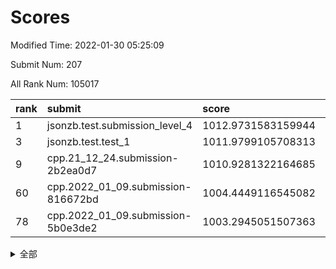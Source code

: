 # Scores

Modified Time: 2022-01-30 05:25:09

Submit Num: 207

All Rank Num: 105017

| rank |               submit               |       score        |       sigma        | pk_num |
| :--- | :--------------------------------- | :----------------- | :----------------- | :----- |
| 1    | jsonzb.test.submission_level_4     | 1012.9731583159944 | 0.7834688986742384 | 2035   |
| 3    | jsonzb.test.test_1                 | 1011.9799105708313 | 0.7912248452401696 | 2029   |
| 9    | cpp.21_12_24.submission-2b2ea0d7   | 1010.9281322164685 | 0.7717249440911256 | 2031   |
| 60   | cpp.2022_01_09.submission-816672bd | 1004.4449116545082 | 0.7052767096217967 | 2029   |
| 78   | cpp.2022_01_09.submission-5b0e3de2 | 1003.2945051507363 | 0.6995103926713006 | 2036   |


<details>
<summary>全部</summary>

| rank |                 submit                 |       score        |       sigma        | pk_num |
| :--- | :------------------------------------- | :----------------- | :----------------- | :----- |
| 1    | jsonzb.test.submission_level_4         | 1012.9731583159944 | 0.7834688986742384 | 2035   |
| 2    | gobigger.level_3.submission_level_3_22 | 1012.0524281128004 | 0.7679175193010547 | 2034   |
| 3    | jsonzb.test.test_1                     | 1011.9799105708313 | 0.7912248452401696 | 2029   |
| 4    | gobigger.level_3.submission_level_3_26 | 1011.4921905705337 | 0.7753775825275441 | 2034   |
| 5    | gobigger.level_3.submission_level_3_1  | 1011.4027653497373 | 0.7941540787702612 | 2028   |
| 6    | gobigger.level_3.submission_level_3_49 | 1011.3888105759016 | 0.8080036391366983 | 2027   |
| 7    | gobigger.level_3.submission_level_3_35 | 1011.2578468991559 | 0.7843061037695285 | 2031   |
| 8    | gobigger.level_3.submission_level_3_33 | 1010.9531024378718 | 0.7684732039177081 | 2028   |
| 9    | cpp.21_12_24.submission-2b2ea0d7       | 1010.9281322164685 | 0.7717249440911256 | 2031   |
| 10   | gobigger.level_3.submission_level_3_6  | 1010.8213949209485 | 0.7556844573503131 | 2029   |
| 11   | gobigger.level_3.submission_level_3_31 | 1010.816122139795  | 0.78302237771526   | 2028   |
| 12   | gobigger.level_3.submission_level_3_24 | 1010.6506095584427 | 0.7519870787848388 | 2030   |
| 13   | gobigger.level_3.submission_level_3_42 | 1010.5858290401818 | 0.776152592864347  | 2032   |
| 14   | gobigger.level_3.submission_level_3_34 | 1010.5643604910191 | 0.7544973347584129 | 2031   |
| 15   | gobigger.level_3.submission_level_3_0  | 1010.5506183346404 | 0.7819744540084645 | 2029   |
| 16   | gobigger.level_3.submission_level_3_45 | 1010.476343899676  | 0.7487229862060458 | 2033   |
| 17   | gobigger.level_3.submission_level_3_46 | 1010.4294781289301 | 0.7849228102043783 | 2025   |
| 18   | gobigger.level_3.submission_level_3_48 | 1010.4010936789233 | 0.7731707560229675 | 2032   |
| 19   | gobigger.level_3.submission_level_3_3  | 1010.3485700245297 | 0.7475170103086629 | 2029   |
| 20   | gobigger.level_3.submission_level_3_28 | 1010.3182145818346 | 0.7477660592323238 | 2034   |
| 21   | gobigger.level_3.submission_level_3_41 | 1010.3125469191997 | 0.7562929470268781 | 2030   |
| 22   | gobigger.level_3.submission_level_3_47 | 1010.3076085623928 | 0.7512391807189653 | 2025   |
| 23   | gobigger.level_3.submission_level_3_12 | 1010.2319091250904 | 0.7602534419746019 | 2029   |
| 24   | gobigger.level_3.submission_level_3_5  | 1010.1492091427498 | 0.7408632387939049 | 2033   |
| 25   | gobigger.level_3.submission_level_3_27 | 1010.0843608913573 | 0.7553874904237678 | 2027   |
| 26   | gobigger.level_3.submission_level_3_43 | 1010.0039045489884 | 0.747365149989236  | 2025   |
| 27   | gobigger.level_3.submission_level_3_21 | 1010.0030987327189 | 0.7543883270319955 | 2029   |
| 28   | gobigger.level_3.submission_level_3_18 | 1009.9829137729552 | 0.7515320905761614 | 2033   |
| 29   | gobigger.level_3.submission_level_3_39 | 1009.9610342011554 | 0.774284579998454  | 2030   |
| 30   | gobigger.level_3.submission_level_3_37 | 1009.9497948757912 | 0.7603356188706083 | 2028   |
| 31   | gobigger.level_3.submission_level_3_9  | 1009.9286196974647 | 0.7517553855920222 | 2028   |
| 32   | gobigger.level_3.submission_level_3_30 | 1009.894778000325  | 0.7634402845791601 | 2028   |
| 33   | gobigger.level_3.submission_level_3_7  | 1009.8762522923139 | 0.7470673882281217 | 2023   |
| 34   | gobigger.level_3.submission_level_3_11 | 1009.8212444415207 | 0.7735648218680377 | 2030   |
| 35   | gobigger.level_3.submission_level_3_20 | 1009.7783185063611 | 0.7530097164481536 | 2033   |
| 36   | gobigger.level_3.submission_level_3_17 | 1009.7759159735065 | 0.7605331327272191 | 2032   |
| 37   | gobigger.level_3.submission_level_3_38 | 1009.7016606310277 | 0.7540338103510524 | 2032   |
| 38   | gobigger.level_3.submission_level_3_16 | 1009.6027994226864 | 0.7455198345362531 | 2033   |
| 39   | gobigger.level_3.submission_level_3_10 | 1009.5212804649391 | 0.7835157733126503 | 2026   |
| 40   | gobigger.level_3.submission_level_3_15 | 1009.5074167432166 | 0.7232401273531165 | 2032   |
| 41   | gobigger.level_3.submission_level_3_32 | 1009.5029262519239 | 0.7525869833964066 | 2027   |
| 42   | gobigger.level_3.submission_level_3_29 | 1009.4226023509497 | 0.7583381432583285 | 2035   |
| 43   | gobigger.level_3.submission_level_3_8  | 1009.3926379612834 | 0.7542599558372535 | 2028   |
| 44   | gobigger.level_3.submission_level_3_2  | 1009.2438360001456 | 0.7544765859890734 | 2030   |
| 45   | gobigger.level_3.submission_level_3_4  | 1009.2298024361171 | 0.756864055610412  | 2027   |
| 46   | gobigger.level_3.submission_level_3_23 | 1009.1996439980203 | 0.7312454288533135 | 2035   |
| 47   | gobigger.level_3.submission_level_3_13 | 1009.1438956245476 | 0.738796911389284  | 2031   |
| 48   | gobigger.level_3.submission_level_3_36 | 1009.1162268848934 | 0.7423882230639831 | 2028   |
| 49   | gobigger.level_3.submission_level_3_25 | 1009.1071640320422 | 0.7707013428442385 | 2026   |
| 50   | gobigger.level_3.submission_level_3_19 | 1008.9839727639159 | 0.7530083346973421 | 2030   |
| 51   | gobigger.level_3.submission_level_3_44 | 1008.9818056514154 | 0.7470864367306163 | 2028   |
| 52   | gobigger.level_3.submission_level_3_14 | 1008.2875588165739 | 0.7683974397274687 | 2030   |
| 53   | gobigger.level_3.submission_level_3_40 | 1008.2409811913326 | 0.7288943048968273 | 2029   |
| 54   | gobigger.level_1.submission_level_1_21 | 1005.1255767829273 | 0.7344960104630875 | 2032   |
| 55   | gobigger.level_1.submission_level_1_49 | 1004.7531545171163 | 0.733389191500562  | 2028   |
| 56   | gobigger.level_1.submission_level_1_44 | 1004.7471546376164 | 0.718804973186798  | 2031   |
| 57   | gobigger.level_1.submission_level_1_29 | 1004.6016100156768 | 0.7188367757074927 | 2028   |
| 58   | gobigger.level_1.submission_level_1_40 | 1004.5457360709594 | 0.7242607690673627 | 2026   |
| 59   | gobigger.level_1.submission_level_1_23 | 1004.4488111145397 | 0.7192452294106059 | 2033   |
| 60   | cpp.2022_01_09.submission-816672bd     | 1004.4449116545082 | 0.7052767096217967 | 2029   |
| 61   | gobigger.level_1.submission_level_1_9  | 1004.2668935910294 | 0.7260447328727652 | 2030   |
| 62   | gobigger.level_1.submission_level_1_20 | 1004.1281848464951 | 0.7179890036690921 | 2030   |
| 63   | gobigger.level_1.submission_level_1_19 | 1004.02854693431   | 0.7118979582485113 | 2032   |
| 64   | gobigger.level_1.submission_level_1_22 | 1003.9750700700002 | 0.7295963729754711 | 2032   |
| 65   | gobigger.level_1.submission_level_1_34 | 1003.8542402653468 | 0.7112725894112624 | 2026   |
| 66   | gobigger.level_1.submission_level_1_15 | 1003.8313019801416 | 0.7167075657939694 | 2032   |
| 67   | gobigger.level_1.submission_level_1_33 | 1003.8021043732097 | 0.7202432792026052 | 2031   |
| 68   | gobigger.level_1.submission_level_1_18 | 1003.7290081492882 | 0.7102728394564456 | 2026   |
| 69   | gobigger.level_1.submission_level_1_13 | 1003.6491628625591 | 0.7112781531243478 | 2024   |
| 70   | gobigger.level_1.submission_level_1_42 | 1003.6485712664979 | 0.7227024107188241 | 2028   |
| 71   | gobigger.level_1.submission_level_1_14 | 1003.6273528841682 | 0.7140895797582955 | 2032   |
| 72   | gobigger.level_1.submission_level_1_27 | 1003.5778976936806 | 0.7199921459624974 | 2024   |
| 73   | gobigger.level_1.submission_level_1_11 | 1003.4536052086734 | 0.7047716343648455 | 2031   |
| 74   | gobigger.level_1.submission_level_1_16 | 1003.4137467260674 | 0.7217839088694481 | 2027   |
| 75   | gobigger.level_1.submission_level_1_38 | 1003.3644894588732 | 0.7101902716954409 | 2028   |
| 76   | gobigger.level_1.submission_level_1_12 | 1003.348372678016  | 0.721109188667528  | 2028   |
| 77   | gobigger.level_1.submission_level_1_26 | 1003.3334076801945 | 0.7302707492294378 | 2030   |
| 78   | cpp.2022_01_09.submission-5b0e3de2     | 1003.2945051507363 | 0.6995103926713006 | 2036   |
| 79   | gobigger.level_1.submission_level_1_36 | 1003.2940009639734 | 0.7130533474190069 | 2026   |
| 80   | gobigger.level_1.submission_level_1_48 | 1003.2267932532255 | 0.7211520920189259 | 2028   |
| 81   | gobigger.level_1.submission_level_1_47 | 1003.1073226080117 | 0.7142092620571724 | 2031   |
| 82   | gobigger.level_1.submission_level_1_39 | 1003.0971924644562 | 0.721527160918354  | 2029   |
| 83   | gobigger.level_1.submission_level_1_1  | 1002.9765590813223 | 0.7176401552619374 | 2028   |
| 84   | gobigger.level_1.submission_level_1_43 | 1002.957528072968  | 0.717622062325336  | 2032   |
| 85   | gobigger.level_1.submission_level_1_35 | 1002.9559775063113 | 0.7214365736126152 | 2033   |
| 86   | gobigger.level_1.submission_level_1_32 | 1002.9320044835007 | 0.7221224128143859 | 2027   |
| 87   | gobigger.level_1.submission_level_1_17 | 1002.8279905260492 | 0.7253363690983056 | 2033   |
| 88   | gobigger.level_1.submission_level_1_25 | 1002.7816958596104 | 0.7083256712623803 | 2025   |
| 89   | gobigger.level_1.submission_level_1_28 | 1002.7661594452297 | 0.7273614219132778 | 2030   |
| 90   | gobigger.level_1.submission_level_1_8  | 1002.7337435047111 | 0.7095589216239294 | 2032   |
| 91   | gobigger.level_1.submission_level_1_4  | 1002.695332845406  | 0.7122483198891206 | 2029   |
| 92   | gobigger.level_1.submission_level_1_46 | 1002.5971747982171 | 0.7098326189481904 | 2029   |
| 93   | gobigger.level_1.submission_level_1_7  | 1002.5370761336679 | 0.715150583222384  | 2024   |
| 94   | gobigger.level_1.submission_level_1_5  | 1002.5328564834804 | 0.7118742616954847 | 2030   |
| 95   | gobigger.level_1.submission_level_1_10 | 1002.5155290526865 | 0.7108464894509475 | 2020   |
| 96   | gobigger.level_1.submission_level_1_31 | 1002.453351696975  | 0.7171521793576362 | 2034   |
| 97   | gobigger.level_1.submission_level_1_37 | 1002.4507172935957 | 0.727328413303225  | 2031   |
| 98   | gobigger.level_1.submission_level_1_30 | 1002.3883874536452 | 0.7006167347366576 | 2028   |
| 99   | gobigger.level_1.submission_level_1_6  | 1002.2463568530214 | 0.7071768527877723 | 2027   |
| 100  | gobigger.level_1.submission_level_1_24 | 1002.2281512424457 | 0.713602331567523  | 2028   |
| 101  | gobigger.level_1.submission_level_1_41 | 1002.1677775926598 | 0.7119078136110791 | 2033   |
| 102  | gobigger.level_1.submission_level_1_45 | 1002.099657045963  | 0.7121319946290483 | 2032   |
| 103  | gobigger.level_1.submission_level_1_0  | 1002.0859376027955 | 0.7000460461689507 | 2028   |
| 104  | gobigger.level_1.submission_level_1_2  | 1002.0677494483955 | 0.7266475020421496 | 2026   |
| 105  | gobigger.level_1.submission_level_1_3  | 1001.8161143843032 | 0.7042531751163708 | 2029   |
| 106  | gobigger.random.submission_random_15   | 998.0462645990846  | 0.6919560936418744 | 2027   |
| 107  | gobigger.random.submission_random_10   | 997.3059655875651  | 0.7025022216789809 | 2033   |
| 108  | gobigger.random.submission_random_34   | 996.985681618651   | 0.7164031796545793 | 2028   |
| 109  | gobigger.random.submission_random_3    | 996.9631647842269  | 0.7144589889751195 | 2026   |
| 110  | gobigger.random.submission_random_37   | 996.910363938596   | 0.7001027578498213 | 2031   |
| 111  | gobigger.random.submission_random_4    | 996.8608932981538  | 0.7264117355134518 | 2029   |
| 112  | gobigger.random.submission_random_18   | 996.778710737546   | 0.7138168848174458 | 2031   |
| 113  | gobigger.random.submission_random_24   | 996.6676693877273  | 0.7046310417522325 | 2032   |
| 114  | gobigger.random.submission_random_21   | 996.6395806853279  | 0.708546027197279  | 2031   |
| 115  | gobigger.random.submission_random_25   | 996.6167117451105  | 0.7179399001957202 | 2032   |
| 116  | gobigger.random.submission_random_5    | 996.4474760673263  | 0.7029851218693965 | 2027   |
| 117  | gobigger.random.submission_random_29   | 996.3182485105743  | 0.7185875467904587 | 2029   |
| 118  | gobigger.random.submission_random_19   | 996.3178234766918  | 0.7138616952443269 | 2033   |
| 119  | gobigger.random.submission_random_38   | 996.316853849623   | 0.7125189265702185 | 2033   |
| 120  | gobigger.random.submission_random_23   | 996.2835495932043  | 0.7147808976753015 | 2036   |
| 121  | gobigger.random.submission_random_35   | 996.194514048217   | 0.706634463813535  | 2031   |
| 122  | gobigger.random.submission_random_6    | 996.1336782454631  | 0.7068489640604292 | 2029   |
| 123  | gobigger.random.submission_random_8    | 996.1319301184658  | 0.723318284033822  | 2033   |
| 124  | gobigger.random.submission_random_30   | 996.0486447162181  | 0.7088028393917118 | 2026   |
| 125  | gobigger.random.submission_random_40   | 996.0484543155595  | 0.716672402409089  | 2030   |
| 126  | gobigger.random.submission_random_43   | 996.0379232077674  | 0.710347574507162  | 2032   |
| 127  | gobigger.random.submission_random_9    | 996.0203808989467  | 0.7014941405970381 | 2023   |
| 128  | gobigger.random.submission_random_7    | 995.8986985523202  | 0.7239956432079449 | 2030   |
| 129  | gobigger.random.submission_random_31   | 995.8925862730665  | 0.7071170434809858 | 2028   |
| 130  | gobigger.random.submission_random_14   | 995.7758853763802  | 0.7196410336792687 | 2033   |
| 131  | gobigger.random.submission_random_44   | 995.7722408451983  | 0.7125803019798075 | 2032   |
| 132  | gobigger.random.submission_random_17   | 995.7435644484904  | 0.7057258072032618 | 2026   |
| 133  | gobigger.random.submission_random_36   | 995.7302284768125  | 0.7159565434627201 | 2023   |
| 134  | gobigger.random.submission_random_1    | 995.640319676704   | 0.7162771648571856 | 2029   |
| 135  | gobigger.random.submission_random_39   | 995.6352354805143  | 0.7108435013706312 | 2025   |
| 136  | gobigger.random.submission_random_49   | 995.634120898672   | 0.7196102369204643 | 2030   |
| 137  | gobigger.random.submission_random_32   | 995.6251745669293  | 0.7111158748125552 | 2030   |
| 138  | gobigger.random.submission_random_33   | 995.583896678701   | 0.7080324094634104 | 2031   |
| 139  | gobigger.random.submission_random_42   | 995.5771217193379  | 0.7223712651218981 | 2021   |
| 140  | gobigger.random.submission_random_26   | 995.5478782854473  | 0.7126842694702125 | 2028   |
| 141  | gobigger.random.submission_random_22   | 995.4887522182163  | 0.7068313791548333 | 2030   |
| 142  | gobigger.random.submission_random_13   | 995.4380003557375  | 0.7112367229873726 | 2034   |
| 143  | gobigger.random.submission_random_27   | 995.4128680938138  | 0.7023050368900113 | 2031   |
| 144  | gobigger.random.submission_random_47   | 995.3985467816734  | 0.7137322691735039 | 2030   |
| 145  | gobigger.random.submission_random_45   | 995.3244685959926  | 0.7107545927227862 | 2034   |
| 146  | gobigger.random.submission_random_46   | 995.3183867520529  | 0.6998855054019727 | 2024   |
| 147  | gobigger.random.submission_random_12   | 995.253553763937   | 0.7112517781017178 | 2030   |
| 148  | gobigger.random.submission_random_2    | 995.2155659615981  | 0.7210177198988378 | 2031   |
| 149  | gobigger.random.submission_random_16   | 995.164846150021   | 0.7264819486322027 | 2030   |
| 150  | gobigger.random.submission_random_48   | 995.0156460109719  | 0.7202935914108668 | 2025   |
| 151  | gobigger.random.submission_random_28   | 994.937143589036   | 0.7097239138931157 | 2025   |
| 152  | gobigger.random.submission_random_11   | 994.9056710759694  | 0.7231482327330375 | 2025   |
| 153  | gobigger.random.submission_random_20   | 994.7375638650716  | 0.7336287551375218 | 2031   |
| 154  | gobigger.level_2.submission_level_2_15 | 994.6978045263256  | 0.7275664059222742 | 2033   |
| 155  | gobigger.random.submission_random_0    | 994.668909972826   | 0.7282357253826306 | 2029   |
| 156  | gobigger.random.submission_random_41   | 994.6385754252586  | 0.7306003717416704 | 2028   |
| 157  | gobigger.level_2.submission_level_2_0  | 993.6985881508205  | 0.7211315418207342 | 2032   |
| 158  | gobigger.level_2.submission_level_2_19 | 993.5506805652468  | 0.7526437951410888 | 2029   |
| 159  | gobigger.level_2.submission_level_2_41 | 993.3841797710455  | 0.7463091170972566 | 2033   |
| 160  | gobigger.level_2.submission_level_2_21 | 993.2212649738449  | 0.7269734839215481 | 2026   |
| 161  | gobigger.level_2.submission_level_2_36 | 993.0776409166522  | 0.728063259950471  | 2031   |
| 162  | gobigger.level_2.submission_level_2_7  | 992.787792557468   | 0.7488503270534469 | 2026   |
| 163  | gobigger.level_2.submission_level_2_40 | 992.7086855005127  | 0.7358092851885736 | 2027   |
| 164  | gobigger.level_2.submission_level_2_33 | 992.7023520324844  | 0.7311992051870345 | 2032   |
| 165  | gobigger.level_2.submission_level_2_25 | 992.649621554436   | 0.7434344639014507 | 2030   |
| 166  | gobigger.level_2.submission_level_2_2  | 992.6382616195748  | 0.7425861213729391 | 2032   |
| 167  | gobigger.level_2.submission_level_2_18 | 992.5536802606126  | 0.7285513357662412 | 2026   |
| 168  | gobigger.level_2.submission_level_2_27 | 992.4982758797306  | 0.7264676516941025 | 2027   |
| 169  | gobigger.level_2.submission_level_2_37 | 992.4879601468486  | 0.7403118230212866 | 2034   |
| 170  | gobigger.level_2.submission_level_2_43 | 992.4170714948158  | 0.7599901111636967 | 2030   |
| 171  | gobigger.level_2.submission_level_2_29 | 992.4109729924485  | 0.7424629392301726 | 2029   |
| 172  | gobigger.level_2.submission_level_2_6  | 992.3469745375337  | 0.7735604289442551 | 2025   |
| 173  | gobigger.level_2.submission_level_2_34 | 992.3182931793796  | 0.7517294247367546 | 2032   |
| 174  | gobigger.level_2.submission_level_2_45 | 992.2602484596546  | 0.7356998728709109 | 2031   |
| 175  | gobigger.level_2.submission_level_2_46 | 992.2446507747967  | 0.7467846343390728 | 2029   |
| 176  | gobigger.level_2.submission_level_2_8  | 992.2298971029293  | 0.7489230302797507 | 2030   |
| 177  | gobigger.level_2.submission_level_2_10 | 992.1651383736831  | 0.7406174957623234 | 2027   |
| 178  | gobigger.level_2.submission_level_2_49 | 992.1564923686782  | 0.7416398053634191 | 2030   |
| 179  | gobigger.level_2.submission_level_2_48 | 992.0808000704253  | 0.7582817633634688 | 2028   |
| 180  | gobigger.level_2.submission_level_2_42 | 992.0402061287325  | 0.752605898615464  | 2029   |
| 181  | gobigger.level_2.submission_level_2_23 | 992.0230549807276  | 0.7440533503662288 | 2031   |
| 182  | gobigger.level_2.submission_level_2_17 | 991.990437352401   | 0.7350581351971469 | 2030   |
| 183  | gobigger.level_2.submission_level_2_47 | 991.9898788245921  | 0.7484067216707769 | 2030   |
| 184  | gobigger.level_2.submission_level_2_32 | 991.9590720198833  | 0.7567027783402702 | 2028   |
| 185  | gobigger.level_2.submission_level_2_24 | 991.9127176948789  | 0.734952656991729  | 2030   |
| 186  | gobigger.level_2.submission_level_2_12 | 991.8864338480257  | 0.7619433838956311 | 2031   |
| 187  | gobigger.level_2.submission_level_2_30 | 991.8196271498947  | 0.7546801969059873 | 2026   |
| 188  | gobigger.level_2.submission_level_2_1  | 991.7348363052818  | 0.7514179179758005 | 2030   |
| 189  | gobigger.level_2.submission_level_2_11 | 991.6735525764308  | 0.7378182711032933 | 2025   |
| 190  | gobigger.level_2.submission_level_2_5  | 991.588523879262   | 0.7451953433837192 | 2025   |
| 191  | gobigger.level_2.submission_level_2_28 | 991.5016461396087  | 0.7612921721392966 | 2033   |
| 192  | gobigger.level_2.submission_level_2_9  | 991.4977565685039  | 0.7257740224387426 | 2024   |
| 193  | gobigger.level_2.submission_level_2_39 | 991.4769397348934  | 0.7675767489065253 | 2029   |
| 194  | gobigger.level_2.submission_level_2_44 | 991.4094058908955  | 0.747855718327225  | 2025   |
| 195  | gobigger.level_2.submission_level_2_22 | 991.2833476844003  | 0.7293217636582856 | 2028   |
| 196  | gobigger.level_2.submission_level_2_20 | 991.2795510832418  | 0.7688737246190183 | 2033   |
| 197  | gobigger.level_2.submission_level_2_38 | 991.1995964379186  | 0.7435264290918544 | 2028   |
| 198  | gobigger.level_2.submission_level_2_14 | 991.0684448395584  | 0.7555902141981926 | 2032   |
| 199  | gobigger.level_2.submission_level_2_35 | 991.0342081358642  | 0.7633519078039462 | 2028   |
| 200  | gobigger.level_2.submission_level_2_13 | 991.0104984374732  | 0.7627201737420387 | 2032   |
| 201  | gobigger.level_2.submission_level_2_4  | 990.9947309260026  | 0.7580326613445841 | 2031   |
| 202  | gobigger.level_2.submission_level_2_3  | 990.6791662022096  | 0.7782536003195543 | 2028   |
| 203  | gobigger.level_2.submission_level_2_31 | 990.0644215146528  | 0.7575669106685473 | 2033   |
| 204  | gobigger.level_2.submission_level_2_26 | 990.0183309709699  | 0.7690317827393736 | 2029   |
| 205  | gobigger.level_2.submission_level_2_16 | 990.0147640382655  | 0.7528193985845724 | 2017   |
| 206  | gobigger.none.submission_none_0        | 977.2631531960196  | 1.4097842240490168 | 2031   |
| 207  | gobigger.none.submission_none_1        | 976.0736583095451  | 1.4068877093914658 | 2026   |

</details>